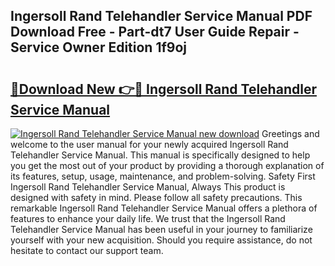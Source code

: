 ## Ingersoll Rand Telehandler Service Manual PDF Download Free - Part-dt7 User Guide Repair - Service Owner Edition 1f9oj

# <h2><a href="http://bc77815.oget.top/?id=Ingersoll+Rand+Telehandler+Service+Manual">🔗Download New 👉🔴 Ingersoll Rand Telehandler Service Manual</a></h2>

[![Ingersoll Rand Telehandler Service Manual new download](https://i.imgur.com/5g1atiW.png)](http://bc77815.oget.top/?id=Ingersoll+Rand+Telehandler+Service+Manual)
Greetings and welcome to the user manual for your newly acquired Ingersoll Rand Telehandler Service Manual. This manual is specifically designed to help you get the most out of your product by providing a thorough explanation of its features, setup, usage, maintenance, and problem-solving. Safety First Ingersoll Rand Telehandler Service Manual, Always This product is designed with safety in mind. Please follow all safety precautions. This remarkable Ingersoll Rand Telehandler Service Manual offers a plethora of features to enhance your daily life. We trust that the Ingersoll Rand Telehandler Service Manual has been useful in your journey to familiarize yourself with your new acquisition. Should you require assistance, do not hesitate to contact our support team.
